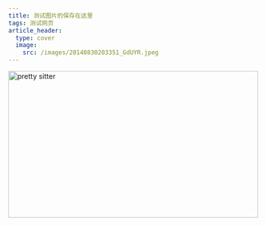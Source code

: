 ```yaml
---
title: 测试图片的保存在这里
tags: 测试网页
article_header:
  type: cover
  image:
    src: /images/20140830203351_GdUYR.jpeg
---
```


<a data-flickr-embed="true" data-context="true" href="https://www.flickr.com/photos/133972384@N04/52189545958/in/photolist-2nw4Ni5-2ny9A9B-2nrVMD9-2nx3gYT-2nvP4KU-2nvryqB-2nw9vNP-2nwp1Xz-2nyuGdz-2nvyNq8-2nutTd5-2nx3tyt-2nvA9zM-2nvnJB6-2ny13Vo-2nuctkz-2nvA4ug-2nvySQr-2nwLNrA-2nva2o1-2nvyPZB-2nvqzko-2nxonMo-2nvA3bK-2nwjLsh-2nxKcNo-2nv8EQ3-2nu858x-2nyyQN5-2nvyQ1y-2ntnVqB-2nuT26h-2nv8BY9-2nvSzEv-2nuqWRH-2nv1Kuz-2nv1Kdx-2nuYhEV-2nxNEmY-2nydNdW-2nuwz9b-2nxjBkL-2nuT2hV-2nycBpd-2nwPFhD-2nyt5Jo-2ntTTpn-2nxWy2P-2nx59DY-2nxL6Nc" title="pretty sitter"><img src="https://live.staticflickr.com/65535/52189545958_141da4fe30.jpg" width="500" height="295" alt="pretty sitter"></a><script async src="//embedr.flickr.com/assets/client-code.js" charset="utf-8"></script>

